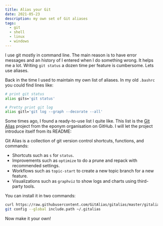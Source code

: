```yaml
---
title: Alias your Git
date: 2021-05-23
description: my own set of Git aliases
tags:
  - git
  - shell
  - linux
  - windows
---
```


I use git mostly in command line. The main reason is to have error messages and an history of I entered when I do something wrong. It helps me a lot. Writing `git status` a dozen time per feature is cumbersome. Lets use aliases.

Back in the time I used to maintain my own list of aliases. In my old `.bashrc` you could find lines like:

```bash
# print git status
alias gits='git status'

# Pretty print git log
alias gitl='git log --graph --decorate --all'
```

Some times ago, I found a ready-to-use list I quite like. This list is the [Git Alias](https://github.com/gitalias/gitalias) project from the eponym organisation on GitHub. I will let the project introduce itself from its README:

Git Alias is a collection of git version control shortcuts, functions, and commands:

* Shortcuts such as `s` for `status`.
* Improvements such as `optimize` to do a prune and repack with recommended settings.
* Workflows such as `topic-start` to create a new topic branch for a new feature.
* Visualizations such as `graphviz` to show logs and charts using third-party tools.

You can install it in two commands:

```bash
curl https://raw.githubusercontent.com/GitAlias/gitalias/master/gitalias.txt -o ~/.gitalias 
git config --global include.path ~/.gitalias
```

Now make it your own!